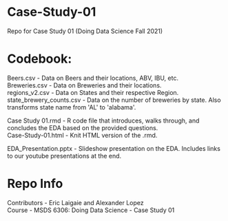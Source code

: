 # Case-Study-01

Repo for Case Study 01 (Doing Data Science Fall 2021) <br />


# Codebook:

Beers.csv - Data on Beers and their locations, ABV, IBU, etc. <br />
Breweries.csv - Data on Breweries and their locations. <br />
regions_v2.csv - Data on States and their respective Region. <br />
state_brewery_counts.csv - Data on the number of breweries by state. Also transforms state name from 'AL' to 'alabama'. <br />

Case Study 01.rmd - R code file that introduces, walks through, and concludes the EDA based on the provided questions. <br />
Case-Study-01.html - Knit HTML version of the .rmd. <br />

EDA_Presentation.pptx - Slideshow presentation on the EDA. Includes links to our youtube presentations at the end. <br />


# Repo Info

Contributors - Eric Laigaie and Alexander Lopez <br />
Course - MSDS 6306: Doing Data Science - Case Study 01
